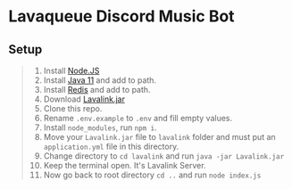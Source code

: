 # Lavaqueue Discord Music Bot

## Setup

>   1. Install [Node.JS](https://nodejs.org/en/)
>   2. Install [Java 11](https://www.oracle.com/technetwork/java/javase/downloads/jdk11-downloads-5066655.html) and add to path.
>   3. Install [Redis](https://github.com/MicrosoftArchive/redis/releases) and add to path.
>   4. Download [Lavalink.jar](https://github.com/Frederikam/Lavalink/releases)
>   5. Clone this repo.
>   6. Rename `.env.example` to `.env` and fill empty values.
>   7. Install `node_modules`, run `npm i`.
>   8. Move your `Lavalink.jar` file to `lavalink` folder and must put an `application.yml` file in this directory.
>   9. Change directory to `cd lavalink` and run `java -jar Lavalink.jar`
>   10. Keep the terminal open. It's Lavalink Server.
>   11. Now go back to root directory `cd ..` and run `node index.js`